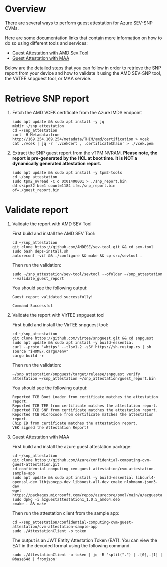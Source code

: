 # Overview
There are several ways to perform guest attestation for Azure SEV-SNP CVMs.

Here are some documentation links that contain more information on how to do so using different tools and services:
- [Guest Attestation with AMD Sev Tool](https://github.com/Azure/confidential-computing-cvm-guest-attestation/blob/main/cvm-guest-attestation.md#linux)
- [Guest Attestation with MAA](https://github.com/Azure/confidential-computing-cvm-guest-attestation/tree/main/cvm-attestation-sample-app)

Below are the detailed steps that you can follow in order to retrieve the SNP report from your device and how to validate it using the AMD SEV-SNP tool, the VirTEE snpguest tool, or MAA service.

# Retrieve SNP report

1. Fetch the AMD VCEK certificate from the Azure IMDS endpoint
    ```
    sudo apt update && sudo apt install -y jq
    mkdir ~/snp_attestation
    cd ~/snp_attestation
    curl -H Metadata:true http://169.254.169.254/metadata/THIM/amd/certification > vcek
    cat ./vcek | jq -r '.vcekCert , .certificateChain' > ./vcek.pem
    ```

2. Extract the SNP guest report from the vTPM NVRAM. **Please note, the report is pre-generated by the HCL at boot time. It is NOT a dynamically generated attestation report.**

    ```
    sudo apt update && sudo apt install -y tpm2-tools
    cd ~/snp_attestation
    sudo tpm2_nvread -C o 0x01400001 > ./snp_report.bin
    dd skip=32 bs=1 count=1184 if=./snp_report.bin of=./guest_report.bin
    ```

# Validate report

1. Validate the report with AMD SEV Tool

    First build and install the AMD SEV Tool:
    ```
    cd ~/snp_attestation
    git clone https://github.com/AMDESE/sev-tool.git && cd sev-tool
    sudo bash deps-install.sh
    autoreconf -vif && ./configure && make && cp src/sevtool .
    ```

    Then run the validation:
    ```
    sudo ~/snp_attestation/sev-tool/sevtool --ofolder ~/snp_attestation --validate_guest_report
    ```

    You should see the following output:
    ```
    Guest report validated successfully!

    Command Successful
    ```

2. Validate the report with VirTEE snpguest tool

    First build and install the VirTEE snpguest tool:
    ```
    cd ~/snp_attestation
    git clone https://github.com/virtee/snpguest.git && cd snpguest
    sudo apt update && sudo apt install -y build-essential
    curl --proto '=https' --tlsv1.2 -sSf https://sh.rustup.rs | sh
    source "$HOME/.cargo/env"
    cargo build -r
    ```

    Then run the validation:
    ```
    ~/snp_attestation/snpguest/target/release/snpguest verify attestation ~/snp_attestation ~/snp_attestation/guest_report.bin
    ```

    You should see the following output:
    ```
    Reported TCB Boot Loader from certificate matches the attestation report.
    Reported TCB TEE from certificate matches the attestation report.
    Reported TCB SNP from certificate matches the attestation report.
    Reported TCB Microcode from certificate matches the attestation report.
    Chip ID from certificate matches the attestation report.
    VEK signed the Attestation Report!
    ```

5. Guest Attestation with MAA

    First build and install the azure guest attestation package:
    ```
    cd ~/snp_attestation
    git clone https://github.com/Azure/confidential-computing-cvm-guest-attestation.git
    cd confidential-computing-cvm-guest-attestation/cvm-attestation-sample-app
    sudo apt update && sudo apt install -y build-essential libcurl4-openssl-dev libjsoncpp-dev libboost-all-dev cmake nlohmann-json3-dev
    wget https://packages.microsoft.com/repos/azurecore/pool/main/a/azguestattestation1/azguestattestation1_1.0.5_amd64.deb
    sudo dpkg -i azguestattestation1_1.0.5_amd64.deb
    cmake . && make
    ```

    Then run the attestation client from the sample app:
    ```
    cd ~/snp_attestation/confidential-computing-cvm-guest-attestation/cvm-attestation-sample-app
    sudo ./AttestationClient -o token
    ```

    The output is an JWT Entity Attestation Token (EAT). You can view the EAT in the decoded format using the following command.
    ```
    sudo ./AttestationClient -o token | jq -R 'split(".") | .[0],.[1] | @base64d | fromjson'
    ```
 
